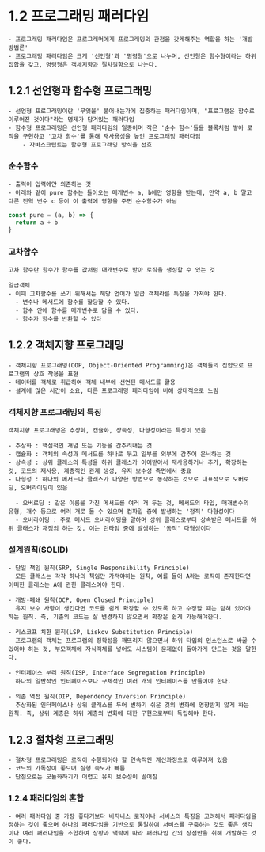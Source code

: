 # 1.2 프로그래밍 패러다임

    - 프로그래밍 패러다임은 프로그래머에게 프로그래밍의 관점을 갖게해주는 역할을 하는 '개발 방법론'
    - 프로그래밍 패러다임은 크게 '선언형'과 '명령형'으로 나누며, 선언형은 함수형이라는 하위 집합을 갖고, 명령형은 객체지향과 절차질향으로 나눈다.


## 1.2.1 선언형과 함수형 프로그래밍

    - 선언형 프로그래밍이란 '무엇을' 풀어내는가에 집중하는 패러다임이며, "프로그램은 함수로 이루어진 것이다"라는 명제가 담겨있는 패러다임
    - 함수형 프로그래밍은 선언형 패러다임의 일종이며 작은 '순수 함수'들을 블록처럼 쌓아 로직을 구현하고 '고차 함수'를 통해 재사용성을 높인 프로그래밍 패러다임
        - 자바스크립트는 함수형 프로그래밍 방식을 선호

### 순수함수

    - 출력이 입력에만 의존하는 것
    - 아래와 같이 pure 함수는 들어오는 매개변수 a, b에만 영향을 받는데, 만약 a, b 말고 다른 전역 변수 c 등이 이 출력에 영향을 주면 순수함수가 아님

```javascript
const pure = (a, b) => {
  return a + b
} 
```

### 고차함수

    고차 함수란 함수가 함수를 값처럼 매개변수로 받아 로직을 생성할 수 있는 것

    일급객체
    - 이때 고차함수를 쓰기 위해서는 해당 언어가 일급 객체라른 특징을 가져야 한다.
      - 변수나 메서드에 함수를 할당할 수 있다.
      - 함수 안에 함수를 매개변수로 담을 수 있다.
      - 함수가 함수를 반환할 수 있다


## 1.2.2 객체지향 프로그래밍

    - 객체지향 프로그래밍(OOP, Object-Oriented Programming)은 객체들의 집합으로 프로그램의 상호 작용을 표현
    - 데이터를 객체로 취급하여 객체 내부에 선언된 메서드를 활용
    - 설계에 많은 시간이 소요, 다른 프로그래밍 패러다임에 비해 상대적으로 느림

### 객체지향 프로그래밍의 특징

    객체지향 프로그래밍은 추상화, 캡슐화, 상속성, 다형성이라는 특징이 있음

    - 추상화 : 핵심적인 개념 또는 기능을 간추려내는 것
    - 캡슐화 : 객체의 속성과 메서드를 하나로 묶고 일부를 외부에 감추어 은닉하는 것
    - 상속성 : 상위 클래스의 특성을 하위 클래스가 이어받아서 재사용하거나 추가, 확장하는 것, 코드의 재사용, 계층적인 관계 생성, 유지 보수성 측면에서 중요
    - 다형성 : 하나의 메서드나 클래스가 다양한 방법으로 동작하는 것으로 대표적으로 오버로딩, 오버라이딩이 있음
      
      - 오버로딩 : 같은 이름을 가진 메서드를 여러 개 두는 것, 메서드의 타입, 매개변수의 유형, 개수 등으로 여러 개로 둘 수 있으며 컴파일 중에 발생하는 '정적' 다형성이다
      - 오버라이딩 : 주로 메서드 오버라이딩을 말하며 상위 클래스로부터 상속받은 메서드를 하위 클래스가 재정의 하는 것. 이는 런타임 중에 발생하는 '동적' 다형성이다

### 설계원칙(SOLID)

    - 단일 책임 원칙(SRP, Single Responsibility Principle)
      모든 클래스는 각각 하나의 책임만 가져야하는 원칙, 예를 들어 A라는 로직이 존재한다면 어떠한 클래스는 A에 관한 클래스여야 한다.

    - 개방-폐쇄 원칙(OCP, Open Closed Principle)
      유지 보수 사항이 생긴다면 코드를 쉽게 확장할 수 있도록 하고 수정할 때는 닫혀 있어야 하는 원칙. 즉, 기존의 코드는 잘 변경하지 않으면서 확장은 쉽게 가능해야한다.

    - 리스코프 치환 원칙(LSP, Liskov Substitution Principle)
      프로그램의 객체는 프로그램의 정확성을 깨뜨리지 않으면서 하위 타입의 인스턴스로 바꿀 수 있어야 하는 것, 부모객체에 자식객체를 넣어도 시스템이 문제없이 돌아가게 만드는 것을 말한다.

    - 인터페이스 분리 원칙(ISP, Interface Segregation Principle)
      하나의 일반적인 인터페이스보다 구체적인 여러 개의 인터페이스를 만들어야 한다.

    - 의존 역전 원칙(DIP, Dependency Inversion Principle)
      추상화된 인터페이스나 상위 클래스를 두어 변하기 쉬운 것의 변화에 영향받지 않게 하는 원칙. 즉, 상위 계층은 하위 계층의 변화에 대한 구현으로부터 독립해야 한다.


## 1.2.3 절차형 프로그래밍

    - 절차형 프로그래밍은 로직이 수행되어야 할 연속적인 계산과정으로 이루어져 있음
    - 코드의 가독성이 좋으며 실행 속도가 빠름
    - 단점으로는 모듈화하기가 어렵고 유지 보수성이 떨어짐


### 1.2.4 패러다임의 혼합

    - 여러 패러다임 중 가장 좋다기보다 비지니스 로직이나 서비스의 특징을 고려해서 패러다임을 정하는 것이 좋으며 하나의 패러다임을 기반으로 통일하여 서비스를 구축하는 것도 좋은 생각이나 여러 패러다임을 조합하여 상황과 맥락에 따라 패러다임 간의 장점만을 취해 개발하는 것이 좋다.